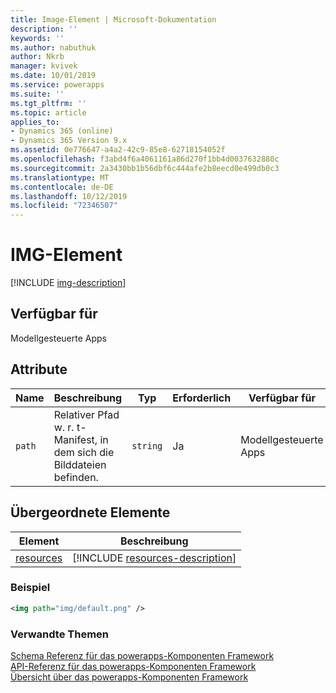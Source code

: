 ```yaml
---
title: Image-Element | Microsoft-Dokumentation
description: ''
keywords: ''
ms.author: nabuthuk
author: Nkrb
manager: kvivek
ms.date: 10/01/2019
ms.service: powerapps
ms.suite: ''
ms.tgt_pltfrm: ''
ms.topic: article
applies_to:
- Dynamics 365 (online)
- Dynamics 365 Version 9.x
ms.assetid: 0e776647-a4a2-42c9-85e8-62718154052f
ms.openlocfilehash: f3abd4f6a4061161a86d270f1bb4d0037632880c
ms.sourcegitcommit: 2a3430bb1b56dbf6c444afe2b8eecd0e499db0c3
ms.translationtype: MT
ms.contentlocale: de-DE
ms.lasthandoff: 10/12/2019
ms.locfileid: "72346507"
---
```

# <a name="img-element"></a>IMG-Element

[!INCLUDE [img-description](includes/img-description.md)]

## <a name="available-for"></a>Verfügbar für

Modellgesteuerte Apps

## <a name="attributes"></a>Attribute

|Name|Beschreibung|Typ|Erforderlich|Verfügbar für|
|--|--|--|--|-------|
|`path`|Relativer Pfad w. r. t-Manifest, in dem sich die Bilddateien befinden.|`string`|Ja|Modellgesteuerte Apps|

## <a name="parent-elements"></a>Übergeordnete Elemente

|Element|Beschreibung|
|--|--|
|[resources](resources.md)|[!INCLUDE [resources-description](includes/resources-description.md)]|


### <a name="example"></a>Beispiel

```XML
<img path="img/default.png" />
```

### <a name="related-topics"></a>Verwandte Themen

[Schema Referenz für das powerapps-Komponenten Framework](index.md)<br/>
[API-Referenz für das powerapps-Komponenten Framework](../reference/index.md)<br/>
[Übersicht über das powerapps-Komponenten Framework](../overview.md)